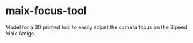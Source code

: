 # maix-focus-tool
Model for a 3D printed tool to easily adjust the camera focus on the Sipeed Maix Amigo
